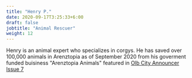 ```yaml
---
title: "Henry P."
date: 2020-09-17T3:25:33+6:00
draft: false
jobtitle: "Animal Rescuer"
weight: 12
---
```


Henry is an animal expert who specializes in corgys. He has saved over 100,000 animals in Arenztopia as of September 2020 from his goverment funded buisiness "Arenztopia Animals" featured in [Olb City Announcer Issue 7](https://www.arenztopia.com/news/issue-7/)
